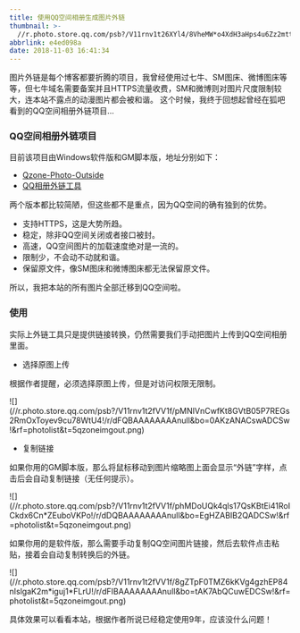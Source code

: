 ```yaml
---
title: 使用QQ空间相册生成图片外链
thumbnail: >-
  //r.photo.store.qq.com/psb?/V11rnv1t26XYl4/8VheMW*o4XdH3aHps4u6Zz2mttZ2s8BTOa1rEk6CT7s!/r/dEYBAAAAAAAAnull&bo=6APBAegDwQERCT4!&rf=photolist&t=5qzoneimgout.png
abbrlink: e4ed098a
date: 2018-11-03 16:41:34
---
```

图片外链是每个博客都要折腾的项目，我曾经使用过七牛、SM图床、微博图床等等，但七牛域名需要备案并且HTTPS流量收费，SM和微博则对图片尺度限制较大，连本站不露点的动漫图片都会被和谐。
这个时候，我终于回想起曾经在狐吧看到的QQ空间相册外链项目...
<!--more-->

### QQ空间相册外链项目

目前该项目由Windows软件版和GM脚本版，地址分别如下：
- [Qzone-Photo-Outside](https://github.com/xunni1000/Qzone-Photo-Outside)
- [QQ相册外链工具](https://greasyfork.org/zh-CN/scripts/373731-qq%E7%9B%B8%E5%86%8C%E5%A4%96%E9%93%BE%E5%B7%A5%E5%85%B7)

两个版本都比较简陋，但这些都不是重点，因为QQ空间的确有独到的优势。
- 支持HTTPS，这是大势所趋。
- 稳定，除非QQ空间关闭或者接口被封。
- 高速，QQ空间图片的加载速度绝对是一流的。
- 限制少，不会动不动就和谐。
- 保留原文件，像SM图床和微博图床都无法保留原文件。

所以，我把本站的所有图片全部迁移到QQ空间啦。

### 使用

实际上外链工具只是提供链接转换，仍然需要我们手动把图片上传到QQ空间相册里面。
- 选择原图上传

根据作者提醒，必须选择原图上传，但是对访问权限无限制。

<div class="has-text-centered">![](//r.photo.store.qq.com/psb?/V11rnv1t2fVV1f/pMNIVnCwfKt8GVtB05P7REGs2RmOxToyev9cu78WtU4!/r/dFQBAAAAAAAAnull&bo=0AKzANACswADCSw!&rf=photolist&t=5qzoneimgout.png)</div>

- 复制链接

如果你用的GM脚本版，那么将鼠标移动到图片缩略图上面会显示“外链”字样，点击后会自动复制链接（无任何提示）。

<div class="has-text-centered">![](//r.photo.store.qq.com/psb?/V11rnv1t2fVV1f/phMDoUQk4qls17QsKBtEi41RoICkdx6Cn*ZEuboVKPo!/r/dDQBAAAAAAAAnull&bo=EgHZABIB2QADCSw!&rf=photolist&t=5qzoneimgout.png)</div>

如果你用的是软件版，那么需要手动复制QQ空间图片链接，然后去软件点击粘贴，接着会自动复制转换后的外链。

<div class="has-text-centered">![](//r.photo.store.qq.com/psb?/V11rnv1t2fVV1f/8gZTpF0TMZ6kKVg4gzhEP84nIslgaK2m*iguj1*FLrU!/r/dFIBAAAAAAAAnull&bo=tAK7AbQCuwEDCSw!&rf=photolist&t=5qzoneimgout.png)</div>

具体效果可以看看本站，根据作者所说已经稳定使用9年，应该没什么问题！